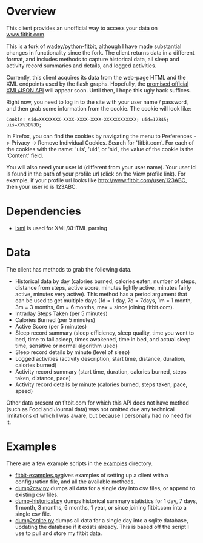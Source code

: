# Overview

This client provides an unofficial way to access your data on www.fitbit.com.

This is a fork of [wadey/python-fitbit](http://github.com/wadey/python-fitbit), although I
have made substantial changes in functionality since the fork. The
client returns data in a different format, and includes methods to
capture historical data, all sleep and activity record summaries and
details, and logged activities.

Currently, this client acquires its data from the web-page HTML and the
XML endpoints used by the flash graphs.  Hopefully, the [promised
official XML/JSON API](http://www.fitbit.com/faq#pcdump) will appear
soon. Until then, I hope this ugly hack suffices.

Right now, you need to log in to the site with your user name /
password, and then grab some information from the cookie.  The cookie
will look like:

    Cookie: sid=XXXXXXXX-XXXX-XXXX-XXXX-XXXXXXXXXXXX; uid=12345; uis=XX%3D%3D;

In Firefox, you can find the cookies by navigating the menu to
Preferences -> Privacy -> Remove Individual Cookies.  Search for
'fitbit.com'.  For each of the cookies with the name: 'uis', 'uid', or
'sid', the value of the cookie is the 'Content' field.
  
You will also need your user id (different from your user name). Your
user id is found in the path of your profile url (click on the View
profile link). For example, if your profile url looks like
http://www.fitbit.com/user/123ABC, then your user id is 123ABC.

# Dependencies

*  [lxml](http://codespeak.net/lxml/) is used for XML/XHTML parsing

# Data

The client has methods to grab the following data.

* Historical data by day (calories burned, calories eaten, number of steps,
  distance from steps, active score, minutes lightly active, minutes fairly active, minutes very active). This method has a period argument that can be used to get multiple days (1d = 1 day, 7d = 7days, 1m = 1 month, 3m = 3 months, 6m = 6 months, max = since joining fitbit.com).
* Intraday Steps Taken (per 5 minutes)
* Calories Burned (per 5 minutes)
* Active Score (per 5 minutes)
* Sleep record summary (sleep efficiency, sleep quality, time you went to bed, time to fall asleep, times awakened, time in bed, and actual sleep time, sensitive or normal algorithm used)
* Sleep record details by minute (level of sleep)
* Logged activities (activity description, start time, distance, duration, calories burned)
* Activity record summary (start time, duration, calories burned, steps taken, distance, pace)
* Activity record details by minute (calories burned, steps taken, pace, speed)

Other data present on fitbit.com for which this API does not have
method (such as Food and Journal data) was not omitted due any
technical limitations of which I was aware, but because I personally
had no need for it.

# Examples

There are a few example scripts in the [examples](http://github.com/jrnold/python-fitbit/tree/master/examples) directory.

- [fitbit-examples.py](http://github.com/jrnold/python-fitbit/tree/master/examples/fitbit-example.py)gives examples of setting up a client with a configuration file, and all the available methods. 
- [dump2csv.py](http://github.com/jrnold/python-fitbit/tree/master/examples/dump2csv.py) dumps all data for a single day into csv files, or append to existing csv files.
- [dump-historical.py](http://github.com/jrnold/python-fitbit/tree/master/examples/dump-historical.py) dumps historical summary statistics for 1 day, 7 days, 1 month, 3 months, 6 months, 1 year, or since joining fitbit.com into a single csv file.
- [dump2sqlite.py](http://github.com/jrnold/python-fitbit/tree/master/examples/dump2sqlite.py) dumps all data for a single day into a sqlite database, updating the database if it exists already. This is based off the script I use to pull and store my fitbit data.

